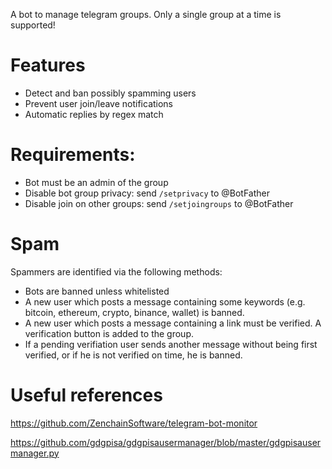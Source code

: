 A bot to manage telegram groups. Only a single group at a time is supported!

# Features
  - Detect and ban possibly spamming users
  - Prevent user join/leave notifications
  - Automatic replies by regex match

# Requirements:
  - Bot must be an admin of the group
  - Disable bot group privacy: send `/setprivacy` to @BotFather
  - Disable join on other groups: send `/setjoingroups` to @BotFather

# Spam

Spammers are identified via the following methods:
  - Bots are banned unless whitelisted
  - A new user which posts a message containing some keywords (e.g. bitcoin, ethereum, crypto, binance, wallet)
    is banned.
  - A new user which posts a message containing a link must be verified. A verification button is added to the group.
  - If a pending verifiation user sends another message without being first verified, or if he is not verified on time, he is banned.

# Useful references

https://github.com/ZenchainSoftware/telegram-bot-monitor

https://github.com/gdgpisa/gdgpisausermanager/blob/master/gdgpisausermanager.py
